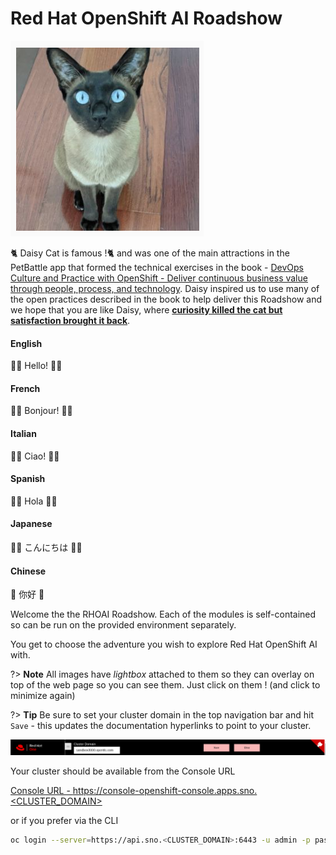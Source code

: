 # Red Hat OpenShift AI Roadshow

<!-- panels:start -->
<!-- div:floating-cat -->
<img src="images/daisy.png">

🐈 Daisy Cat is famous !🐈 and was one of the main attractions in the PetBattle app that formed the technical exercises in the book - [DevOps Culture and Practice with OpenShift - Deliver continuous business value through people, process, and technology](https://www.redhat.com/en/engage/devops-culture-practice-openshift-ebooks). Daisy inspired us to use many of the open practices described in the book to help deliver this Roadshow and we hope that you are like Daisy, where [**curiosity killed the cat but satisfaction brought it back**](https://en.wikipedia.org/wiki/Curiosity_killed_the_cat).
<!-- panels:end -->

<!-- tabs:start -->

#### **English**

🐑🐑 Hello! 🐑🐑

#### **French**

🐀🐀 Bonjour! 🐀🐀

#### **Italian**

🦜🦜 Ciao! 🦜🦜

#### **Spanish**

🦄🦄 Hola 🦄🦄

#### **Japanese**

🦩🦩 こんにちは 🦩🦩

#### **Chinese**

🐼 你好 🐼

<!-- tabs:end -->

Welcome the the RHOAI Roadshow. Each of the modules is self-contained so can be run on the provided environment separately.

You get to choose the adventure you wish to explore Red Hat OpenShift AI with.

?> **Note** All images have _lightbox_ attached to them so they can overlay on top of the web page so you can see them. Just click on them ! (and click to minimize again)

?> **Tip** Be sure to set your cluster domain in the top navigation bar and hit `Save` - this updates the documentation hyperlinks to point to your cluster.

![images/top-nav-bar.png](images/top-nav-bar.png)

Your cluster should be available from the Console URL

<a href="https://console-openshift-console.apps.sno.<CLUSTER_DOMAIN>" target="_blank">Console URL - https://console-openshift-console.apps.sno.<CLUSTER_DOMAIN></a>

or if you prefer via the CLI

```bash
oc login --server=https://api.sno.<CLUSTER_DOMAIN>:6443 -u admin -p password
```
